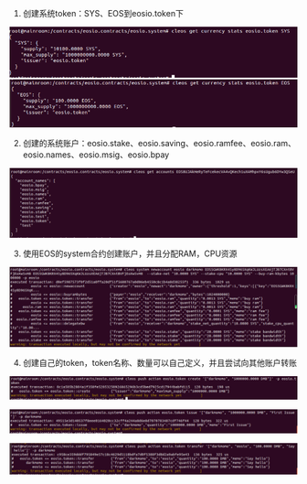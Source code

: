 1. 创建系统token：SYS、EOS到eosio.token下

![SYS.png](../resource/SYS.png)
![eos.png](../resource/eos.png)

2. 创建的系统账户：eosio.stake、eosio.saving、eosio.ramfee、eosio.ram、eosio.names、eosio.msig、eosio.bpay

![accounts.png](../resource/accounts.png)

3. 使用EOS的system合约创建账户，并且分配RAM，CPU资源

![darkmomo.png](../resource/darkmomo.png)

4. 创建自己的token，token名称、数量可以自己定义，并且尝试向其他账户转账

![dmb.png](../resource/dmb.png)

![issue-dbm.png](../resource/issue-dbm.png)

![sayHello.png](../resource/sayHello.png)